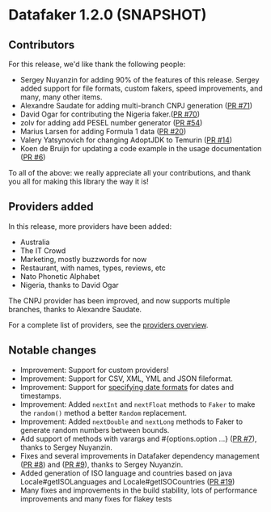# Datafaker 1.2.0 (SNAPSHOT)


## Contributors

For this release, we'd like thank the following people:

* Sergey Nuyanzin for adding 90% of the features of this release. Sergey added support for file formats, custom fakers, speed improvements, and many, many other items.
* Alexandre Saudate for adding multi-branch CNPJ generation ([PR #71](https://github.com/datafaker-net/datafaker/pull/71))
* David Ogar for contributing the Nigeria faker.([PR #70](https://github.com/datafaker-net/datafaker/pull/70))
* zolv for adding add PESEL number generator ([PR #54](https://github.com/datafaker-net/datafaker/pull/54))
* Marius Larsen for adding Formula 1 data ([PR #20](https://github.com/datafaker-net/datafaker/pull/20))
* Valery Yatsynovich for changing AdoptJDK to Temurin ([PR #14](https://github.com/datafaker-net/datafaker/pull/14))
* Koen de Bruijn for updating a code example in the usage documentation ([PR #6](https://github.com/datafaker-net/datafaker/pull/6))

To all of the above: we really appreciate all your contributions, and thank you all for making this library the way it is!

## Providers added

In this release, more providers have been added:

* Australia
* The IT Crowd
* Marketing, mostly buzzwords for now
* Restaurant, with names, types, reviews, etc
* Nato Phonetic Alphabet
* Nigeria, thanks to David Ogar

The CNPJ provider has been improved, and now supports multiple branches, thanks to Alexandre Saudate.

For a complete list of providers, see the [providers overview](https://www.datafaker.net/providers/).

## Notable changes

* Improvement: Support for custom providers!
* Improvement: Support for CSV, XML, YML and JSON fileformat.
* Improvement: Support for [specifying date formats](https://www.datafaker.net/documentation/date-format/) for dates and timestamps.
* Improvement: Added `nextInt` and `nextFloat` methods to `Faker` to make the `random()` method a better `Random` replacement.
* Improvement: Added `nextDouble` and `nextLong` methods to Faker to generate random numbers between bounds.
* Add support of methods with varargs and #{options.option ...} ([PR #7](https://github.com/datafaker-net/datafaker/pull/7)), thanks to  Sergey Nuyanzin.
* Fixes and several improvements in Datafaker dependency management ([PR #8](https://github.com/datafaker-net/datafaker/pull/8)) and ([PR #9](https://github.com/datafaker-net/datafaker/pull/9)), thanks to  Sergey Nuyanzin.
* Added generation of ISO language and countries based on java Locale#getISOLanguages and Locale#getISOCountries ([PR #19](https://github.com/datafaker-net/datafaker/pull/19))
* Many fixes and improvements in the build stability, lots of performance improvements and many fixes for flakey tests

